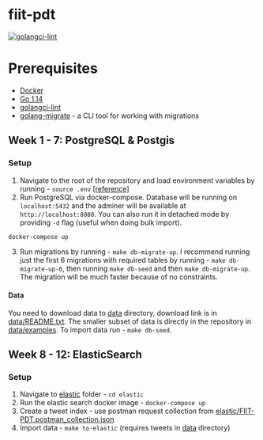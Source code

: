# fiit-pdt

[![golangci-lint](https://github.com/timzatko/fiit-pdt/workflows/golangci-lint/badge.svg)](https://github.com/timzatko/fiit-pdt/actions?query=workflow:golangci-lint+branch:master)

# Prerequisites

- [Docker](https://www.docker.com/get-started)
- [Go 1.14](https://golang.org/)
- [golangci-lint](https://golangci-lint.run/usage/install/#local-installation)
- [golang-migrate](https://github.com/golang-migrate/migrate/tree/master/cmd/migrate) - a CLI tool for working with migrations 

## Week 1 - 7: PostgreSQL & Postgis

### Setup

1. Navigate to the root of the repository and load environment variables by running - `source .env` [[reference]](https://gist.github.com/mihow/9c7f559807069a03e302605691f85572#gistcomment-2721971)
2. Run PostgreSQL via docker-compose. Database will be running on `localhost:5432` and the adminer will be available at `http://localhost:8080`. You can also run it in detached mode by providing `-d` flag (useful when doing bulk import). 
```bash
docker-compose up
```
3. Run migrations by running - `make db-migrate-up`. I recommend running just the first 6 migrations with required tables by running - `make db-migrate-up-6`, then running `make db-seed` and then `make db-migrate-up`. The migration will be much faster because of no constraints.  

#### Data

You need to download data to [data](./data) directory, download link is in [data/README.txt](./data/README.txt).
The smaller subset of data is directly in the repository in [data/examples](./data/examples).
To import data run - `make db-seed`.

## Week 8 - 12: ElasticSearch

### Setup

1. Navigate to [elastic](./elastic) folder - `cd elastic`
2. Run the elastic search docker image - `docker-compose up`
3. Create a tweet index - use postman request collection from [elastic/FIIT-PDT.postman_collection.json](./elastic/FIIT-PDT.postman_collection.json) 
4. Import data - `make to-elastic` (requires tweets in [data](./data) directory)

